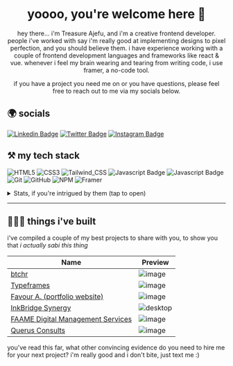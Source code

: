 # <h1 align="center">yoooo, you're welcome here 👋</h1>
<p align="center">hey there... i'm Treasure Ajefu, and i'm a creative frontend developer. people i've worked with say i'm really good at implementing designs to pixel perfection, and you should believe them. i have experience working with a couple of frontend development languages and frameworks like react & vue. whenever i feel my brain wearing and tearing from writing code, i use framer, a no-code tool.</p>

<p align="center">if you have a project you need me on or you have questions, please feel free to reach out to me via my socials below.</p>

## 🌍 socials 
[![Linkedin Badge](https://img.shields.io/badge/-Treasure_A.-0e76a8?style=for-the-badge&labelColor=0e76a8&logo=linkedin&logoColor=white)](https://www.linkedin.com/in/treasure-ajefu)
[![Twitter Badge](https://img.shields.io/badge/-@cyberGenie-1ca0f1?style=for-the-badge&labelColor=1ca0f1&logo=twitter&logoColor=white)](https://twitter.com/cybergenie_) 
[![Instagram Badge](https://img.shields.io/badge/-@cyberGenie-e84393?style=for-the-badge&labelColor=e84393&logo=instagram&logoColor=white)](https://instagram.com/cybergenie_) 

## ⚒ my tech stack
![HTML5](https://img.shields.io/badge/html5-%23E34F26.svg?style=for-the-badge&logo=html5&logoColor=white)
![CSS3](https://img.shields.io/badge/css3-%231572B6.svg?style=for-the-badge&logo=css3&logoColor=white)
![Tailwind_CSS](https://img.shields.io/badge/Tailwind_CSS-38B2AC?style=for-the-badge&logo=tailwind-css&logoColor=white)
![Javascript Badge](https://img.shields.io/badge/-Javascript-F0DB4F?style=for-the-badge&labelColor=F0DB4F&logo=javascript&logoColor=black) 
![Javascript Badge](https://img.shields.io/badge/-ReactJs-61DAFB?logo=react&logoColor=white&style=for-the-badge) 
![Git](https://img.shields.io/badge/git-%23F05033.svg?style=for-the-badge&logo=git&logoColor=white)
![GitHub](https://img.shields.io/badge/github-%23121011.svg?style=for-the-badge&logo=github&logoColor=white)
![NPM](https://img.shields.io/badge/NPM-%23000000.svg?style=for-the-badge&logo=npm&logoColor=white)
![Framer](https://img.shields.io/badge/Framer-black?style=for-the-badge&logo=framer&logoColor=blue)
<!-- ![Vue.js](https://img.shields.io/badge/Vue-41b883?style=for-the-badge&logo=vue.js&logoColor=white) -->


<details>
  <summary>Stats, if you're intrigued by them (tap to open)</summary>
  <br />
  
  <img src="https://komarev.com/ghpvc/?username=cybergeni" alt="cybergeni" />
  
  [![GitHub cyberGeni](https://img.shields.io/github/followers/cybergeni?label=Follow%20me&style=flat)](https://github.com/cybergeni)
  
  [![cyberGenie's wakatime stats](https://github-readme-stats.vercel.app/api/wakatime?username=cybergenie&layout=compact&theme=solarized-dark&hide_border=true)](https://github.com/anuraghazra/github-readme-stats)
 
  [![Top Languages](https://github-readme-stats.vercel.app/api/top-langs/?username=cybergeni&layout=compact&theme=solarized-dark&hide_border=true)](https://github.com/cybergeni/)
  
  <img src="https://github-readme-stats.vercel.app/api?username=cybergeni&show_icons=true&theme=solarized-dark&hide_border=true" alt="cybergeni" />

  [![GitHub Streak](http://github-readme-streak-stats.herokuapp.com?user=CyberGeni&show_icons=true&theme=solarized-dark&hide_border=true&date_format=M%20j%5B%2C%20Y%5D)](https://git.io/streak-stats)
</details>

---
## 👩🏾‍🍳 things i've built
<p>i've compiled a couple of my best projects to share with you, to show you that <em>i actually sabi this thing</em></p>

| Name                        | Preview   |
|     ---                     |    ---    |
| [btchr ](https://btchr.netlify.app/) | ![image](https://github.com/CyberGeni/cybergeni/assets/70205370/f99d6f44-2f92-40d8-be0e-2cb023bbb9b8) |
| [Typeframes](https://typeframes.com) | ![image](https://github.com/CyberGeni/cybergeni/assets/70205370/8bb3dcdb-134f-4743-b054-078d2392ed13) | 
| [Favour A. (portfolio website)](https://fayvour.netlify.app) | ![image](https://github.com/CyberGeni/cybergeni/assets/70205370/a5086841-dc98-4f40-b9d4-f09884acd7c5) | 
| [InkBridge Synergy](https://inkbridgesynergy.com) | ![desktop](https://github.com/CyberGeni/cybergeni/assets/70205370/4cc1110b-6446-4fa8-b0c2-162d1ca01882) | 
| [FAAME Digital Management Services](https://faamedigital.com) | ![image](https://github.com/CyberGeni/cybergeni/assets/70205370/238d97ab-03d1-40b5-93c0-0e4382c25bfa) | 
| [Querus Consults ](https://querusconsults.com/) | ![image](https://github.com/CyberGeni/cybergeni/assets/70205370/11c6db91-997a-4427-bbdb-e39a862fb2c9) |



you've read this far, what other convincing evidence do you need to hire me for your next project? i'm really good and i don't bite, just text me :)

